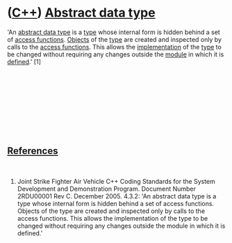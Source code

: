 # ([C++](Cpp.md)) [Abstract data type](CppAbstractDataType.md)

'An [abstract data type](CppAbstractDataType.md) is a
[type](CppDataType.md) whose internal form is hidden behind a set of
[access functions](CppAccessor.md). [Objects](CppObject.md) of the
[type](CppDataType.md) are created and inspected only by calls to the
[access functions](CppAccessor.md). This allows the
[implementation](CppImplementation.md) of the [type](CppDataType.md)
to be changed without requiring any changes outside the
[module](CppModule.md) in which it is [defined](CppDefinition.md).'
\[1\]

 

 

 

 

 

[References](CppReferences.md)
-------------------------------

 

1.  Joint Strike Fighter Air Vehicle C++ Coding Standards for the System
    Development and Demonstration Program. Document Number 2RDU00001
    Rev C. December 2005. 4.3.2: 'An abstract data type is a type whose
    internal form is hidden behind a set of access functions. Objects of
    the type are created and inspected only by calls to the
    access functions. This allows the implementation of the type to be
    changed without requiring any changes outside the module in which it
    is defined.'

 

 

 

 

 

 

